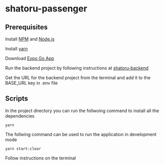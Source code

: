 # shatoru-passenger

## Prerequisites

Install [NPM](https://www.npmjs.com/) and [Node.js](https://nodejs.org/en/download/)

Install [yarn](https://classic.yarnpkg.com/en/docs/install#debian-stable)

Download [Expo Go App](https://expo.dev/client)

Run the backend project by following instructions at [shatoru-backend](https://github.com/sp-95/shatoru-backend)

Get the URL for the backend project from the terminal and add it to the BASE_URL key in .env file

## Scripts
In the project directory you can run the follwoing command to install all the dependencies

```yarn```

The follwing command can be used to run the application in development mode

```yarn start:clear```

Follow instructions on the terminal
